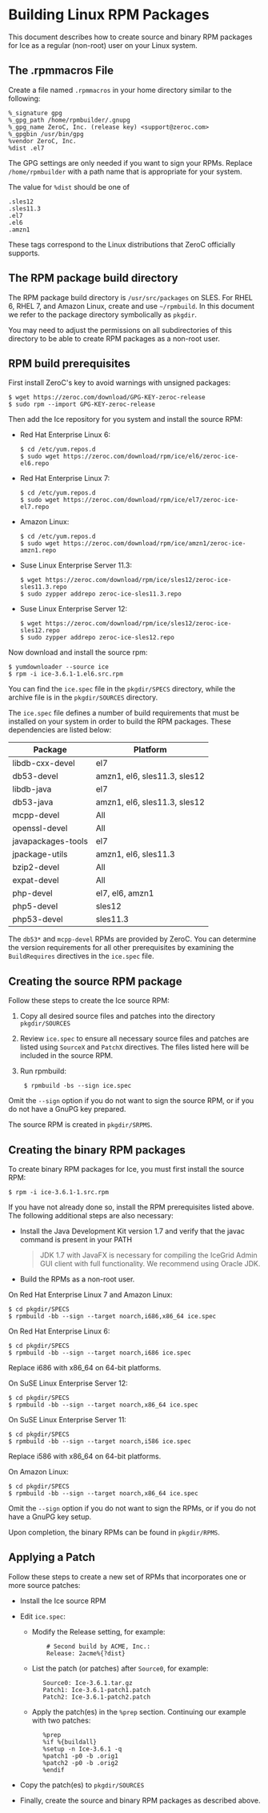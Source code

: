 # Building Linux RPM Packages

This document describes how to create source and binary RPM packages for Ice
as a regular (non-root) user on your Linux system.

## The .rpmmacros File

Create a file named `.rpmmacros` in your home directory similar to the following:

    %_signature gpg
    %_gpg_path /home/rpmbuilder/.gnupg
    %_gpg_name ZeroC, Inc. (release key) <support@zeroc.com>
    %_gpgbin /usr/bin/gpg
    %vendor ZeroC, Inc.
    %dist .el7

The GPG settings are only needed if you want to sign your RPMs. Replace
`/home/rpmbuilder` with a path name that is appropriate for your system.

The value for `%dist` should be one of

    .sles12
    .sles11.3
    .el7
    .el6
    .amzn1

These tags correspond to the Linux distributions that ZeroC officially supports.

## The RPM package build directory

The RPM package build directory is `/usr/src/packages` on SLES. For RHEL 6,
RHEL 7, and Amazon Linux, create and use `~/rpmbuild`. In this document we
refer to the package directory symbolically as `pkgdir`.

You may need to adjust the permissions on all subdirectories of this directory
to be able to create RPM packages as a non-root user.

## RPM build prerequisites

First install ZeroC's key to avoid warnings with unsigned packages:

    $ wget https://zeroc.com/download/GPG-KEY-zeroc-release
    $ sudo rpm --import GPG-KEY-zeroc-release

Then add the Ice repository for you system and install the source RPM:

* Red Hat Enterprise Linux 6:

    ```
    $ cd /etc/yum.repos.d
    $ sudo wget https://zeroc.com/download/rpm/ice/el6/zeroc-ice-el6.repo
    ```

* Red Hat Enterprise Linux 7:

    ```
    $ cd /etc/yum.repos.d
    $ sudo wget https://zeroc.com/download/rpm/ice/el7/zeroc-ice-el7.repo
    ```

* Amazon Linux:

    ```
    $ cd /etc/yum.repos.d
    $ sudo wget https://zeroc.com/download/rpm/ice/amzn1/zeroc-ice-amzn1.repo
    ```

* Suse Linux Enterprise Server 11.3:

    ```
    $ wget https://zeroc.com/download/rpm/ice/sles12/zeroc-ice-sles11.3.repo
    $ sudo zypper addrepo zeroc-ice-sles11.3.repo
    ```

* Suse Linux Enterprise Server 12:

    ```
    $ wget https://zeroc.com/download/rpm/ice/sles12/zeroc-ice-sles12.repo
    $ sudo zypper addrepo zeroc-ice-sles12.repo
    ```

Now download and install the source rpm:

    $ yumdownloader --source ice
    $ rpm -i ice-3.6.1-1.el6.src.rpm

You can find the `ice.spec` file in the `pkgdir/SPECS` directory, while the archive
file is in the `pkgdir/SOURCES` directory.

The `ice.spec` file defines a number of build requirements that must be installed on
your system in order to build the RPM packages. These dependencies are listed below:

| Package            | Platform                     |
| -------------------| -----------------------------|
| libdb-cxx-devel    | el7                          |
| db53-devel         | amzn1, el6, sles11.3, sles12 |
| libdb-java         | el7                          |
| db53-java          | amzn1, el6, sles11.3, sles12 |
| mcpp-devel         | All                          |
| openssl-devel      | All                          |
| javapackages-tools | el7                          |
| jpackage-utils     | amzn1, el6, sles11.3         |
| bzip2-devel        | All                          |
| expat-devel        | All                          |
| php-devel          | el7, el6, amzn1              |
| php5-devel         | sles12                       |
| php53-devel        | sles11.3                     |

The `db53*` and `mcpp-devel` RPMs are provided by ZeroC. You can determine the
version requirements for all other prerequisites by examining the `BuildRequires`
directives in the `ice.spec` file.

## Creating the source RPM package

Follow these steps to create the Ice source RPM:

1. Copy all desired source files and patches into the directory `pkgdir/SOURCES`

2. Review `ice.spec` to ensure all necessary source files and patches are listed
   using `SourceX` and `PatchX` directives. The files listed here will be included
   in the source RPM.

3. Run rpmbuild:

        $ rpmbuild -bs --sign ice.spec

Omit the `--sign` option if you do not want to sign the source RPM, or if you do
not have a GnuPG key prepared.

The source RPM is created in `pkgdir/SRPMS`.

## Creating the binary RPM packages

To create binary RPM packages for Ice, you must first install the source RPM:

    $ rpm -i ice-3.6.1-1.src.rpm

If you have not already done so, install the RPM prerequisites listed above. The
following additional steps are also necessary:

- Install the Java Development Kit version 1.7 and verify that the javac command
is present in your PATH

   > JDK 1.7 with JavaFX is necessary for compiling the IceGrid Admin GUI client
   > with full functionality. We recommend using Oracle JDK.

- Build the RPMs as a non-root user.

On Red Hat Enterprise Linux 7 and Amazon Linux:

    $ cd pkgdir/SPECS
    $ rpmbuild -bb --sign --target noarch,i686,x86_64 ice.spec

On Red Hat Enterprise Linux 6:

    $ cd pkgdir/SPECS
    $ rpmbuild -bb --sign --target noarch,i686 ice.spec

Replace i686 with x86_64 on 64-bit platforms.

On SuSE Linux Enterprise Server 12:

    $ cd pkgdir/SPECS
    $ rpmbuild -bb --sign --target noarch,x86_64 ice.spec

On SuSE Linux Enterprise Server 11:

    $ cd pkgdir/SPECS
    $ rpmbuild -bb --sign --target noarch,i586 ice.spec

Replace i586 with x86_64 on 64-bit platforms.

On Amazon Linux:

    $ cd pkgdir/SPECS
    $ rpmbuild -bb --sign --target noarch,x86_64 ice.spec

Omit the `--sign` option if you do not want to sign the RPMs, or if you do not
have a GnuPG key setup.

Upon completion, the binary RPMs can be found in `pkgdir/RPMS`.

## Applying a Patch

Follow these steps to create a new set of RPMs that incorporates one or more
source patches:

- Install the Ice source RPM
- Edit `ice.spec`:
   - Modify the Release setting, for example:

             # Second build by ACME, Inc.:
             Release: 2acme%{?dist}

    - List the patch (or patches) after ``Source0``, for example:

             Source0: Ice-3.6.1.tar.gz
             Patch1: Ice-3.6.1-patch1.patch
             Patch2: Ice-3.6.1-patch2.patch

    - Apply the patch(es) in the `%prep` section. Continuing our example with
      two patches:

             %prep
             %if %{buildall}
             %setup -n Ice-3.6.1 -q
             %patch1 -p0 -b .orig1
             %patch2 -p0 -b .orig2
             %endif

- Copy the patch(es) to `pkgdir/SOURCES`

- Finally, create the source and binary RPM packages as described above.
